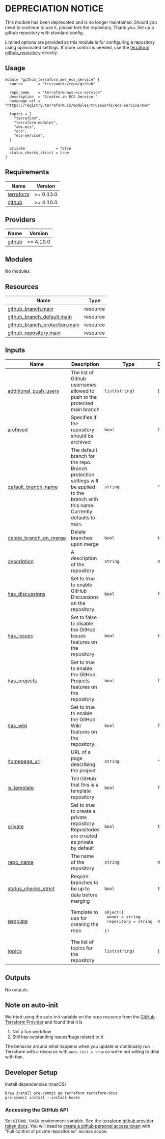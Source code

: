# DEPRECIATION NOTICE
This module has been deprecated and is no longer maintained. Should you need to continue to use it, please fork the repository. Thank you.
 Set up a github repository with standard config.

Limited options are provided as this module is for configuring a repository using opinionated settings. If more control is needed, use the [terraform github_repository](https://www.terraform.io/docs/providers/github/r/repository.html) directly.

## Usage

```hcl
module "github_terraform_aws_ecs_service" {
  source       = "trussworks/repo/github"

  repo_name    = "terraform-aws-ecs-service"
  description  = "Creates an ECS Service."
  homepage_url = "https://registry.terraform.io/modules/trussworks/ecs-service/aws"

  topics = [
    "terraform",
    "terraform-modules",
    "aws-ecs",
    "ecs",
    "ecs-service",
  ]

  private              = false
  status_checks_strict = true
}
```

<!-- BEGINNING OF PRE-COMMIT-TERRAFORM DOCS HOOK -->
## Requirements

| Name | Version |
|------|---------|
| <a name="requirement_terraform"></a> [terraform](#requirement\_terraform) | >= 0.13.0 |
| <a name="requirement_github"></a> [github](#requirement\_github) | >= 4.10.0 |

## Providers

| Name | Version |
|------|---------|
| <a name="provider_github"></a> [github](#provider\_github) | >= 4.10.0 |

## Modules

No modules.

## Resources

| Name | Type |
|------|------|
| [github_branch.main](https://registry.terraform.io/providers/integrations/github/latest/docs/resources/branch) | resource |
| [github_branch_default.main](https://registry.terraform.io/providers/integrations/github/latest/docs/resources/branch_default) | resource |
| [github_branch_protection.main](https://registry.terraform.io/providers/integrations/github/latest/docs/resources/branch_protection) | resource |
| [github_repository.main](https://registry.terraform.io/providers/integrations/github/latest/docs/resources/repository) | resource |

## Inputs

| Name | Description | Type | Default | Required |
|------|-------------|------|---------|:--------:|
| <a name="input_additional_push_users"></a> [additional\_push\_users](#input\_additional\_push\_users) | The list of Github usernames allowed to push to the protected main branch | `list(string)` | `[]` | no |
| <a name="input_archived"></a> [archived](#input\_archived) | Specifies if the repository should be archived | `bool` | `false` | no |
| <a name="input_default_branch_name"></a> [default\_branch\_name](#input\_default\_branch\_name) | The default branch for the repo. Branch protection settings will be applied to the branch with this name. Currently defaults to `main`. | `string` | `"main"` | no |
| <a name="input_delete_branch_on_merge"></a> [delete\_branch\_on\_merge](#input\_delete\_branch\_on\_merge) | Delete branches upon merge | `bool` | `true` | no |
| <a name="input_description"></a> [description](#input\_description) | A description of the repository | `string` | n/a | yes |
| <a name="input_has_discussions"></a> [has\_discussions](#input\_has\_discussions) | Set to true to enable GitHub Discussions on the repository. | `bool` | `false` | no |
| <a name="input_has_issues"></a> [has\_issues](#input\_has\_issues) | Set to false to disable the GitHub Issues features on the repository. | `bool` | `true` | no |
| <a name="input_has_projects"></a> [has\_projects](#input\_has\_projects) | Set to true to enable the GitHub Projects features on the repository. | `bool` | `false` | no |
| <a name="input_has_wiki"></a> [has\_wiki](#input\_has\_wiki) | Set to true to enable the GitHub Wiki features on the repository. | `bool` | `false` | no |
| <a name="input_homepage_url"></a> [homepage\_url](#input\_homepage\_url) | URL of a page describing the project | `string` | `""` | no |
| <a name="input_is_template"></a> [is\_template](#input\_is\_template) | Tell GitHub that this is a template repository | `bool` | `false` | no |
| <a name="input_private"></a> [private](#input\_private) | Set to true to create a private repository. Repositories are created as private by default | `bool` | `true` | no |
| <a name="input_repo_name"></a> [repo\_name](#input\_repo\_name) | The name of the repository | `string` | n/a | yes |
| <a name="input_status_checks_strict"></a> [status\_checks\_strict](#input\_status\_checks\_strict) | Require branches to be up to date before merging | `bool` | `true` | no |
| <a name="input_template"></a> [template](#input\_template) | Template to use for creating the repo | <pre>object({<br>    owner      = string<br>    repository = string<br>  })</pre> | `null` | no |
| <a name="input_topics"></a> [topics](#input\_topics) | The list of topics for the repository | `list(string)` | `[]` | no |

## Outputs

No outputs.
<!-- END OF PRE-COMMIT-TERRAFORM DOCS HOOK -->

## Note on auto-init

We tried using the auto-init variable on the repo resource from the [GitHub Terraform Provider](https://www.terraform.io/docs/providers/github/index.html) and found that it is

1. Not a fun workflow
1. Still has outstanding issues/bugs related to it

The behavior around what happens when you update or continually run Terraform with a resource with `auto-init = true` so we're not willing to deal with that.

## Developer Setup

Install dependencies (macOS)

```shell
brew install pre-commit go terraform terraform-docs
pre-commit install --install-hooks
```

### Accessing the GitHub API

Set `GITHUB_TOKEN` environment variable. See the [terraform github provider token docs](https://www.terraform.io/docs/providers/github/index.html#token). You will need to [create a github personal access token](https://github.com/settings/tokens/new) with "Full control of private repositories" access scope.
